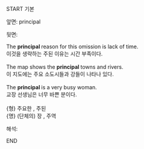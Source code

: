 START
기본

앞면:
principal


뒷면:
<div>The <b>principal </b>reason for this omission is lack of time. </div><div>이것을 생략하는 주된 이유는 시간 부족이다.</div><br><div>The map shows the <b>principal </b>towns and rivers. </div><div><div>이 지도에는 주요 소도시들과 강들이 나타나 있다.</div></div><div><br></div><div><div>The <b>principal </b>is a very busy woman. </div><div><div>교장 선생님은 너무 바쁜 분이다.</div></div></div><br>{형} 주요한 , 주된<br>{명} (단체의) 장 , 주역<br>


해석:

END